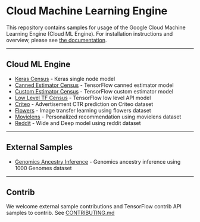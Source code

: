 # Cloud Machine Learning Engine

This repository contains samples for usage of the Google Cloud Machine Learning Engine (Cloud ML Engine). For installation instructions and overview, please see [the documentation](https://cloud.google.com/ml-engine/docs/).

- - - 

## Cloud ML Engine

* [Keras Census](census/keras) - Keras single node model
* [Canned Estimator Census](census/estimator) - TensorFlow canned estimator model
* [Custom Estimator Census](census/customestimator) - TensorFlow custom estimator model
* [Low Level TF Census](census/tensorflowcore) - TensorFlow low level API model
* [Criteo](criteo_tft) - Advertisement CTR prediction on Criteo dataset
* [Flowers](flowers) - Image transfer learning using flowers dataset
* [Movielens](movielens) - Personalized recommendation using movielens dataset
* [Reddit](reddit_tft) - Wide and Deep model using reddit dataset

- - -

## External Samples

* [Genomics Ancestry Inference](https://github.com/googlegenomics/cloudml-examples) - Genomics ancestry inference using 1000 Genomes dataset

- - -

## Contrib

We welcome external sample contributions and TensorFlow contrib API samples to contrib. See [CONTRIBUTING.md](CONTRIBUTING.md)
